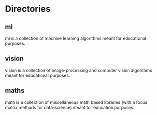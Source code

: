 # Directories

## ml
ml is a collection of machine learning algorithms meant for educational purposes. 

## vision
vision is a collection of image-processing and computer vision algorithms
meant for educational purposes.

## maths

math is a collection of miscellaneous math based libraries (with a focus matrix methods for data-science) meant for education purposes.